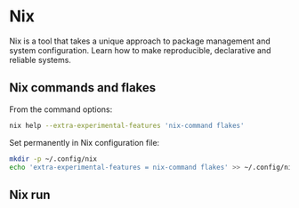 # Nix
Nix is a tool that takes a unique approach to package management and system configuration. Learn how to make reproducible, declarative and reliable systems.

## Nix commands and flakes
From the command options:
```sh
nix help --extra-experimental-features 'nix-command flakes'
```
Set permanently in Nix configuration file:
```sh
mkdir -p ~/.config/nix
echo 'extra-experimental-features = nix-command flakes' >> ~/.config/nix/nix.conf
```

## Nix run